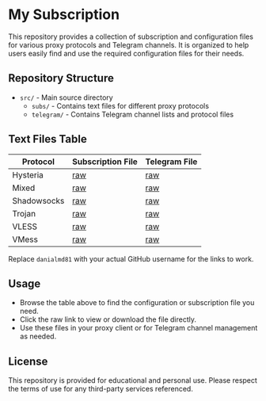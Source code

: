# My Subscription

This repository provides a collection of subscription and configuration files for various proxy protocols and Telegram channels. It is organized to help users easily find and use the required configuration files for their needs.

## Repository Structure

- `src/` - Main source directory
  - `subs/` - Contains text files for different proxy protocols
  - `telegram/` - Contains Telegram channel lists and protocol files

## Text Files Table

| Protocol   | Subscription File                                                                                                   | Telegram File                                                                                                   |
|------------|---------------------------------------------------------------------------------------------------------------------|-----------------------------------------------------------------------------------------------------------------|
| Hysteria   | [raw](https://raw.githubusercontent.com/danialmd81/my-subscribtion/main/src/subs/hysteria.txt)                | [raw](https://raw.githubusercontent.com/danialmd81/my-subscribtion/main/src/telegram/hysteria.txt)         |
| Mixed      | [raw](https://raw.githubusercontent.com/danialmd81/my-subscribtion/main/src/subs/mixed.txt)                   | [raw](https://raw.githubusercontent.com/danialmd81/my-subscribtion/main/src/telegram/mixed.txt)            |
| Shadowsocks| [raw](https://raw.githubusercontent.com/danialmd81/my-subscribtion/main/src/subs/ss.txt)                      | [raw](https://raw.githubusercontent.com/danialmd81/my-subscribtion/main/src/telegram/ss.txt)               |
| Trojan     | [raw](https://raw.githubusercontent.com/danialmd81/my-subscribtion/main/src/subs/trojan.txt)                  | [raw](https://raw.githubusercontent.com/danialmd81/my-subscribtion/main/src/telegram/trojan.txt)           |
| VLESS      | [raw](https://raw.githubusercontent.com/danialmd81/my-subscribtion/main/src/subs/vless.txt)                   | [raw](https://raw.githubusercontent.com/danialmd81/my-subscribtion/main/src/telegram/vless.txt)            |
| VMess      | [raw](https://raw.githubusercontent.com/danialmd81/my-subscribtion/main/src/subs/vmess.txt)                   | [raw](https://raw.githubusercontent.com/danialmd81/my-subscribtion/main/src/telegram/vmess.txt)            |

Replace `danialmd81` with your actual GitHub username for the links to work.

## Usage

- Browse the table above to find the configuration or subscription file you need.
- Click the raw link to view or download the file directly.
- Use these files in your proxy client or for Telegram channel management as needed.

## License

This repository is provided for educational and personal use. Please respect the terms of use for any third-party services referenced.
